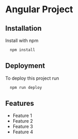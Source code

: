  

# Angular Project



## Installation

Install with npm

```bash
  npm install
```
    
## Deployment

To deploy this project run

```bash
  npm run deploy
```


## Features

- Feature 1
- Feature 2
- Feature 3
- Feature 4

